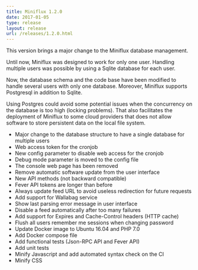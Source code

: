 ```yaml
---
title: Miniflux 1.2.0
date: 2017-01-05
type: release
layout: release
url: /releases/1.2.0.html
---
```


This version brings a major change to the Miniflux database management.

Until now, Miniflux was designed to work for only one user.
Handling multiple users was possible by using a Sqlite database for each user.

Now, the database schema and the code base have been modified to handle several users with only one database.
Moreover, Miniflux supports Postgresql in addition to Sqlite.

Using Postgres could avoid some potential issues when the concurrency on the database is too high (locking problems).
That also facilitates the deployment of Miniflux to some cloud providers that does not allow software to store persistent data on the local file system.

* Major change to the database structure to have a single database for multiple users
* Web access token for the cronjob
* New config parameter to disable web access for the cronjob
* Debug mode parameter is moved to the config file
* The console web page has been removed
* Remove automatic software update from the user interface
* New API methods (not backward compatible)
* Fever API tokens are longer than before
* Always update feed URL to avoid useless redirection for future requests
* Add support for Wallabag service
* Show last parsing error message in user interface
* Disable a feed automatically after too many failures
* Add support for Expires and Cache-Control headers (HTTP cache)
* Flush all users remember me sessions when changing password
* Update Docker image to Ubuntu 16.04 and PHP 7.0
* Add Docker compose file
* Add functional tests (Json-RPC API and Fever API)
* Add unit tests
* Minify Javascript and add automated syntax check on the CI
* Minify CSS
